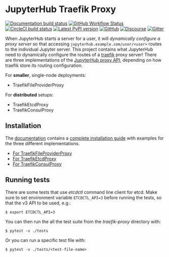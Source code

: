 
# JupyterHub Traefik Proxy

[![Documentation build status](https://img.shields.io/readthedocs/jupyterhub-traefik-proxy?logo=read-the-docs)](https://jupyterhub-traefik-proxy.readthedocs.org/en/latest/)
[![GitHub Workflow Status](https://img.shields.io/github/workflow/status/jupyterhub/traefik-proxy/Run%20tests?logo=github)](https://github.com/jupyterhub/traefik-proxy/actions)
[![CircleCI build status](https://img.shields.io/circleci/build/github/jupyterhub/jupyterhub?logo=circleci)](https://circleci.com/gh/jupyterhub/jupyterhub)
[![Latest PyPI version](https://img.shields.io/pypi/v/jupyterhub-traefik-proxy?logo=pypi)](https://pypi.python.org/pypi/jupyterhub-traefik-proxy)
[![GitHub](https://img.shields.io/badge/issue_tracking-github-blue?logo=github)](https://github.com/jupyterhub/traefik-proxy/issues)
[![Discourse](https://img.shields.io/badge/help_forum-discourse-blue?logo=discourse)](https://discourse.jupyter.org/c/jupyterhub)
[![Gitter](https://img.shields.io/badge/social_chat-gitter-blue?logo=gitter)](https://gitter.im/jupyterhub/jupyterhub)

When JupyterHub starts a server for a user, it will _dynamically configure a
proxy server_ so that accessing `jupyterhub.example.com/user/<user>` routes to
the individual Jupyter server. This project contains what JupyterHub need to
dynamically configure the routes of a [traefik](https://traefik.io) proxy
server! There are three implementations of the [JupyterHub proxy
API](https://jupyterhub.readthedocs.io/en/stable/reference/proxy.html),
depending on how traefik store its routing configuration.

For **smaller**, single-node deployments:

* TraefikFileProviderProxy

For **distributed** setups:

* TraefikEtcdProxy
* TraefikConsulProxy

## Installation
The [documentation](https://jupyterhub-traefik-proxy.readthedocs.io) contains a
[complete installation
guide](https://jupyterhub-traefik-proxy.readthedocs.io/en/latest/install.html)
with examples for the three different implementations.

* [For TraefikFileProviderProxy](https://jupyterhub-traefik-proxy.readthedocs.io/en/latest/file.html#example-setup)
* [For TraefikEtcdProxy](https://jupyterhub-traefik-proxy.readthedocs.io/en/latest/etcd.html#example-setup)
* [For TraefikConsulProxy](https://jupyterhub-traefik-proxy.readthedocs.io/en/latest/consul.html#example-setup)


## Running tests
There are some tests that use *etcdctl* command line client for etcd. Make sure
to set environment variable `ETCDCTL_API=3` before running the tests, so that
the v3 API to be used, e.g.:

```
$ export ETCDCTL_API=3
```

You can then run the all the test suite from the *traefik-proxy* directory with:

```
$ pytest -v ./tests
```

Or you can run a specific test file with:

```
$ pytest -v ./tests/<test-file-name>
```
